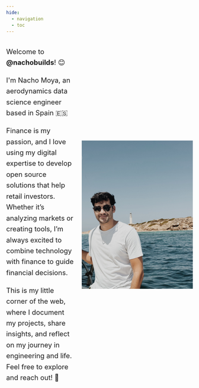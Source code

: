 ```yaml
---
hide:
  - navigation
  - toc
---
```


<div style="display: flex; align-items: center; justify-content: space-between; gap: 20px;">
  <div style="flex: 1; font-size: 1.15rem; line-height: 1.6;">
    <p>
      Welcome to <strong>@nachobuilds</strong>! 😊
    </p>
    <p>
      I'm Nacho Moya, an aerodynamics data science engineer based in Spain 🇪🇸
    </p>
    <p>
      Finance is my passion, and I love using my digital expertise to develop open source solutions that help retail investors. Whether it’s analyzing markets or creating tools, I’m always excited to combine technology with finance to guide financial decisions.
    </p>
    <p>
      This is my little corner of the web, where I document my projects, share insights, and reflect on my journey in engineering and life. Feel free to explore and reach out! 💃
    </p>
  </div>
  <img src="assets/mypic.JPG" alt="Nacho Moya" width="300" style="flex-shrink: 0;">
</div>